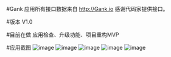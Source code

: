 #Gank
应用所有接口数据来自 http://Gank.io  感谢代码家提供接口。

#版本
V1.0

#目前在做 
应用检查、升级功能、项目重构MVP

#应用截图
![image](https://github.com/leftcoding/GankLy/raw/master/art/img_1.png)
![image](https://github.com/leftcoding/GankLy/raw/master/art/img_2.png)
![image](https://github.com/leftcoding/GankLy/raw/master/art/img_3.png)
![image](https://github.com/leftcoding/GankLy/raw/master/art/img_4.png)
![image](https://github.com/leftcoding/GankLy/raw/master/art/img_5.png)
